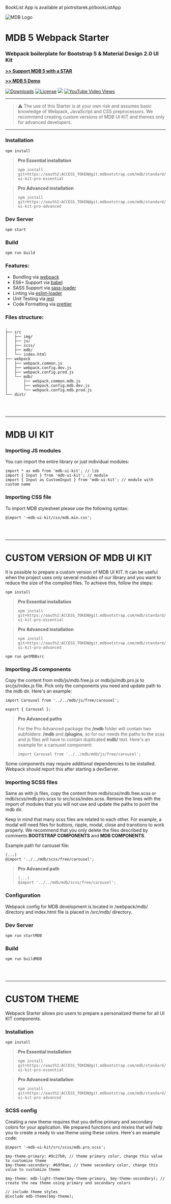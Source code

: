 BookList App is available at piotrsitarek.pl/bookListApp

![MDB Logo](https://mdbootstrap.com/img/Marketing/general/logo/medium/mdb-r.png)

# MDB 5 Webpack Starter

### Webpack boilerplate for Bootstrap 5 & Material Design 2.0 UI Kit

**[>> Support MDB 5 with a STAR](https://github.com/mdbootstrap/mdb-ui-kit/)**

**[>> MDB 5 Demo](https://mdbootstrap.com/docs/standard/#demo)**

<a href="https://npmcharts.com/compare/mdbootstrap?minimal=true"> <img src="https://img.shields.io/npm/dm/mdbootstrap.svg?label=MDB%20Downloads" alt="Downloads"></a>
<a href="https://github.com/mdbootstrap/bootstrap-material-design/blob/master/License.pdf"><img src="https://img.shields.io/badge/license-MIT-green.svg" alt="License"></a>
<a href="https://twitter.com/intent/tweet/?text=Thanks+@mdbootstrap+for+creating+amazing+and+free+Material+Design+for+Bootstrap+4+UI+KIT%20https://mdbootstrap.com/docs/jquery/&hashtags=javascript,code,webdesign,bootstrap"><img src="https://img.shields.io/twitter/url/http/shields.io.svg?style=social&label=Let%20us%20know%20you%20were%20here%21&"></a>
<a href="https://www.youtube.com/watch?v=c9B4TPnak1A&t=6s"><img alt="YouTube Video Views" src="https://img.shields.io/youtube/views/c9B4TPnak1A?label=Bootstrap%205%20Tutorial%20Views&style=social"></a>

___

> :warning: The use of this Starter is at your own risk and assumes basic knowledge of Webpack, JavaScript and CSS preprocessors. We recommend creating custom versions of MDB UI KIT and themes only for advanced developers.

___

### Installation
```
npm install
```

> **Pro Essential installation**
> ```
> npm install git+https://oauth2:ACCESS_TOKEN@git.mdbootstrap.com/mdb/standard/mdb-ui-kit-pro-essential
> ```

> **Pro Advanced installation**
> ```
> npm install git+https://oauth2:ACCESS_TOKEN@git.mdbootstrap.com/mdb/standard/mdb-ui-kit-pro-advanced
> ```

### Dev Server
```
npm start
```

### Build
```
npm run build
```

### Features:

* Bundling via [webpack](https://github.com/webpack/webpack)
* ES6+ Support via [babel](https://babeljs.io/)
* SASS Support via [sass-loader](https://github.com/jtangelder/sass-loader)
* Linting via [eslint-loader](https://github.com/MoOx/eslint-loader)
* Unit Testing via [jest](https://github.com/facebook/jest)
* Code Formatting via [prettier](https://github.com/prettier/prettier)

### Files structure:

```
.
├── src
│   ├── img/
│   ├── js/
│   ├── scss/
│   ├── mdb/
│   └── index.html
├── webpack
│   ├── webpack.common.js
│   ├── webpack.config.dev.js
│   ├── webpack.config.prod.js
│   └── mdb/
│       ├── webpack.common.mdb.js
│       ├── webpack.config.mdb.dev.js
│       └── webpack.config.mdb.prod.js
└── dist/
```
<br><br>

___

# MDB UI KIT

### Importing JS modules
You can import the entire library or just individual modules:
```
import * as mdb from 'mdb-ui-kit'; // lib
import { Input } from 'mdb-ui-kit'; // module
import { Input as CustomInput } from 'mdb-ui-kit'; // module with custom name
```

### Importing CSS file
To import MDB stylesheet please use the following syntax:
```
@import '~mdb-ui-kit/css/mdb.min.css';
```
<br><br>

___

# CUSTOM VERSION OF MDB UI KIT
It is possible to prepare a custom version of MDB UI KIT. It can be useful when the project uses only several modules of our library and you want to reduce the size of the compiled files. To achieve this, follow the steps:

```
npm install
```

> **Pro Essential installation**
> ```
> npm install git+https://oauth2:ACCESS_TOKEN@git.mdbootstrap.com/mdb/standard/mdb-ui-kit-pro-essential
> ```

> **Pro Advanced installation**
> ```
> npm install git+https://oauth2:ACCESS_TOKEN@git.mdbootstrap.com/mdb/standard/mdb-ui-kit-pro-advanced
> ```

```
npm run getMDBsrc
```

### Importing JS components
Copy the content from mdb/js/mdb.free.js or mdb/js/mdb.pro.js to src/js/index.js file. Pick only the components you need and update path to the mdb dir. Here's an example:

```
import Carousel from '../../mdb/js/free/carousel';

export { Carousel };
```

> **Pro Advanced paths**
>
> For the Pro Advanced package the __/mdb__ folder will contain two subfolders: __/mdb__ and __/plugins__, so for our needs the paths to the scss and js files will have to contain duplicated __mdb/__ text. Here's an example for a carousel component: 
> ```
> import Carousel from '../../mdb/mdb/js/free/carousel';
> ```

Some components may require additional dependencies to be installed. Webpack should report this after starting a devServer.

### Importing SCSS files
Same as with js files, copy the content from mdb/scss/mdb.free.scss or mdb/scss/mdb.pro.scss to src/scss/index.scss. Remove the lines with the import of modules that you will not use and update the paths to point the mdb dir.

Keep in mind that many scss files are related to each other. For example, a modal will need files for buttons, ripple, modal, close and transtions to work properly. We recommend that you only delete the files described by comments __BOOTSTRAP COMPONENTS__ and __MDB COMPONENTS__.

Example path for carousel file:
```
(...)
@import '../../mdb/scss/free/carousel';
```

> **Pro Advanced path**
> ```
> (...)
> @import '../../mdb/mdb/scss/free/carousel';
> ```

### Configuration
Webpack config for MDB development is located in /webpack/mdb/ directory and index.html file is placed in /src/mdb/ directory.

### Dev Server
```
npm run startMDB
```

### Build
```
npm run buildMDB
```
<br><br>

___

# CUSTOM THEME
Webpack Starter allows pro users to prepare a personalized theme for all UI KIT components. 

### Installation
```
npm install
```

> **Pro Essential installation**
> ```
> npm install git+https://oauth2:ACCESS_TOKEN@git.mdbootstrap.com/mdb/standard/mdb-ui-kit-pro-essential
> ```

> **Pro Advanced installation**
> ```
> npm install git+https://oauth2:ACCESS_TOKEN@git.mdbootstrap.com/mdb/standard/mdb-ui-kit-pro-advanced
> ```

### SCSS config
Creating a new theme requires that you define primary and secondary colors for your application. We prepared functions and mixins that will help you to create a ready to use theme using these colors. Here's an example code:

```
@import '~mdb-ui-kit/src/scss/mdb.pro.scss';

$my-theme-primary: #9c27b0; // theme primary color, change this value to customize theme
$my-theme-secondary: #69f0ae; // theme secondary color, change this value to customize theme

$my-theme: mdb-light-theme($my-theme-primary, $my-theme-secondary); // create the new theme using primary and secondary colors

// include theme styles
@include mdb-theme($my-theme);
```